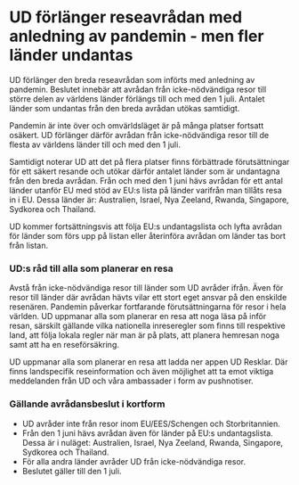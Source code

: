 # UD förlänger reseavrådan med anledning av pandemin - men fler länder undantas

UD förlänger den breda reseavrådan som införts med anledning av pandemin. Beslutet innebär att avrådan från icke-nödvändiga resor till större delen av världens länder förlängs till och med den 1 juli. Antalet länder som undantas från den breda avrådan utökas samtidigt.

Pandemin är inte över och omvärldsläget är på många platser fortsatt osäkert. UD förlänger därför avrådan från icke-nödvändiga resor till de flesta av världens länder till och med den 1 juli.

Samtidigt noterar UD att det på flera platser finns förbättrade förutsättningar för ett säkert resande och utökar därför antalet länder som är undantagna från den breda avrådan. Från och med den 1 juni hävs avrådan för ett antal länder utanför EU med stöd av EU:s lista på länder varifrån man tillåts resa in i EU. Dessa länder är: Australien, Israel, Nya Zeeland, Rwanda, Singapore, Sydkorea och Thailand.

UD kommer fortsättningsvis att följa EU:s undantagslista och lyfta avrådan för länder som förs upp på listan eller återinföra avrådan om länder tas bort från listan.

### UD:s råd till alla som planerar en resa

Avstå från icke-nödvändiga resor till länder som UD avråder ifrån. Även för resor till länder där avrådan hävts vilar ett stort eget ansvar på den enskilde resenären. Pandemin påverkar fortfarande förutsättningarna för resor i hela världen. UD uppmanar alla som planerar en resa att noga läsa på inför resan, särskilt gällande vilka nationella inreseregler som finns till respektive land, att följa lokala regler när man är på plats, att planera hemresan noga samt att ha en reseförsäkring.

UD uppmanar alla som planerar en resa att ladda ner appen UD Resklar. Där finns landspecifik reseinformation och även möjlighet att ta emot viktiga meddelanden från UD och våra ambassader i form av pushnotiser.

### Gällande avrådansbeslut i kortform

* UD avråder inte från resor inom EU/EES/Schengen och Storbritannien.
* Från den 1 juni hävs avrådan även för länder på EU:s undantagslista. Dessa är i nuläget: Australien, Israel, Nya Zeeland, Rwanda, Singapore, Sydkorea och Thailand.
* För alla andra länder avråder UD från icke-nödvändiga resor.
* Beslutet gäller till den 1 juli.
